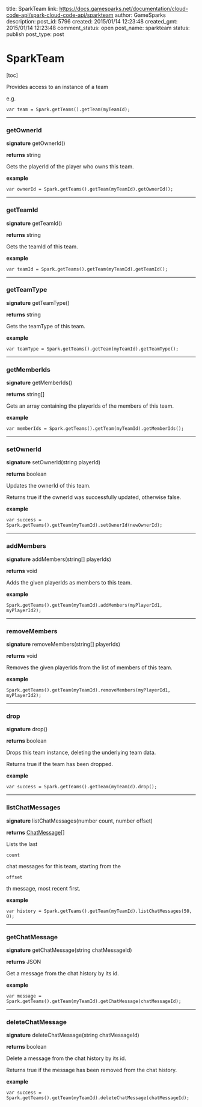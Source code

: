 title: SparkTeam
link: https://docs.gamesparks.net/documentation/cloud-code-api/spark-cloud-code-api/sparkteam
author: GameSparks
description: 
post_id: 5796
created: 2015/01/14 12:23:48
created_gmt: 2015/01/14 12:23:48
comment_status: open
post_name: sparkteam
status: publish
post_type: post

<!--Provides access to an instance of a team -->

# SparkTeam

[toc] 

Provides access to an instance of a team

e.g.
    
    
    var team = Spark.getTeams().getTeam(myTeamId);

* * *

### getOwnerId

**signature** getOwnerId()

**returns** string

Gets the playerId of the player who owns this team.

**example**
    
    
    var ownerId = Spark.getTeams().getTeam(myTeamId).getOwnerId();

* * *

### getTeamId

**signature** getTeamId()

**returns** string

Gets the teamId of this team.

**example**
    
    
    var teamId = Spark.getTeams().getTeam(myTeamId).getTeamId();

* * *

### getTeamType

**signature** getTeamType()

**returns** string

Gets the teamType of this team.

**example**
    
    
    var teamType = Spark.getTeams().getTeam(myTeamId).getTeamType();

* * *

### getMemberIds

**signature** getMemberIds()

**returns** string[]

Gets an array containing the playerIds of the members of this team.

**example**
    
    
    var memberIds = Spark.getTeams().getTeam(myTeamId).getMemberIds();

* * *

### setOwnerId

**signature** setOwnerId(string playerId)

**returns** boolean

Updates the ownerId of this team.

Returns true if the ownerId was successfully updated, otherwise false.

**example**
    
    
    var success = Spark.getTeams().getTeam(myTeamId).setOwnerId(newOwnerId);

* * *

### addMembers

**signature** addMembers(string[] playerIds)

**returns** void

Adds the given playerIds as members to this team.

**example**
    
    
    Spark.getTeams().getTeam(myTeamId).addMembers(myPlayerId1, myPlayerId2);

* * *

### removeMembers

**signature** removeMembers(string[] playerIds)

**returns** void

Removes the given playerIds from the list of members of this team.

**example**
    
    
    Spark.getTeams().getTeam(myTeamId).removeMembers(myPlayerId1, myPlayerId2);

* * *

### drop

**signature** drop()

**returns** boolean

Drops this team instance, deleting the underlying team data.

Returns true if the team has been dropped.

**example**
    
    
    var success = Spark.getTeams().getTeam(myTeamId).drop();

* * *

### listChatMessages

**signature** listChatMessages(number count, number offset)

**returns** [ChatMessage](../Helper/ChatMessage)[]

Lists the last 
    
    
    count

chat messages for this team, starting from the 
    
    
    offset

th message, most recent first.

**example**
    
    
    var history = Spark.getTeams().getTeam(myTeamId).listChatMessages(50, 0);

* * *

### getChatMessage

**signature** getChatMessage(string chatMessageId)

**returns** JSON

Get a message from the chat history by its id.

**example**
    
    
    var message = Spark.getTeams().getTeam(myTeamId).getChatMessage(chatMessageId);

* * *

### deleteChatMessage

**signature** deleteChatMessage(string chatMessageId)

**returns** boolean

Delete a message from the chat history by its id.

Returns true if the message has been removed from the chat history.

**example**
    
    
    var success = Spark.getTeams().getTeam(myTeamId).deleteChatMessage(chatMessageId);